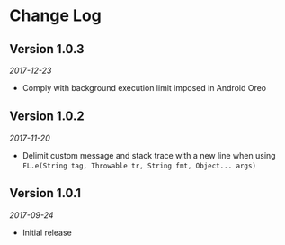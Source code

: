 Change Log
============================

## Version 1.0.3
_2017-12-23_
+ Comply with background execution limit imposed in Android Oreo

## Version 1.0.2
_2017-11-20_
+ Delimit custom message and stack trace with a new line when using `FL.e(String tag, Throwable tr, String fmt, Object... args)`

## Version 1.0.1
_2017-09-24_
+ Initial release